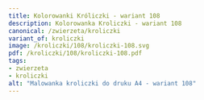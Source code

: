 ```yaml
---
title: Kolorowanki Króliczki - wariant 108
description: Kolorowanka Kroliczki - wariant 108
canonical: /zwierzeta/kroliczki
variant_of: kroliczki
image: /kroliczki/108/kroliczki-108.svg
pdf: /kroliczki/108/kroliczki-108.pdf
tags:
- zwierzeta
- kroliczki
alt: "Malowanka kroliczki do druku A4 - wariant 108"
---
```

